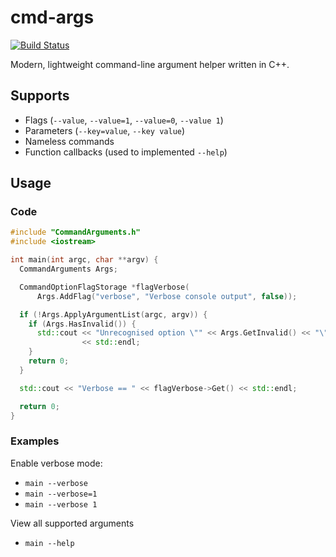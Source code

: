 # cmd-args

[![Build Status](https://travis-ci.org/robhshu/cmd-args.svg)](https://travis-ci.org/robhshu/cmd-args)

Modern, lightweight command-line argument helper written in C++.


## Supports

* Flags (`--value`, `--value=1`, `--value=0`, `--value 1`)
* Parameters (`--key=value`, `--key value`)
* Nameless commands
* Function callbacks (used to implemented `--help`)


## Usage

### Code

```cpp
#include "CommandArguments.h"
#include <iostream>

int main(int argc, char **argv) {
  CommandArguments Args;

  CommandOptionFlagStorage *flagVerbose(
      Args.AddFlag("verbose", "Verbose console output", false));

  if (!Args.ApplyArgumentList(argc, argv)) {
    if (Args.HasInvalid()) {
      std::cout << "Unrecognised option \"" << Args.GetInvalid() << "\""
                << std::endl;
    }
    return 0;
  }

  std::cout << "Verbose == " << flagVerbose->Get() << std::endl;

  return 0;
}

```

### Examples

Enable verbose mode:

* `main --verbose`
* `main --verbose=1`
* `main --verbose 1`

View all supported arguments

* `main --help`

